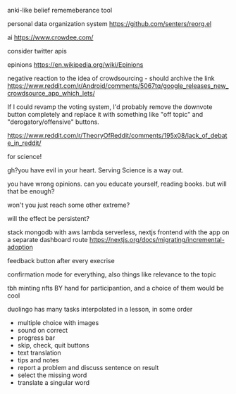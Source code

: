 



anki-like belief rememeberance tool

personal data organization system
https://github.com/senters/reorg.el

ai 
https://www.crowdee.com/



consider twitter apis


epinions
https://en.wikipedia.org/wiki/Epinions




negative reaction to the idea of crowdsourcing - should archive the link
https://www.reddit.com/r/Android/comments/5067tq/google_releases_new_crowdsource_app_which_lets/

If I could revamp the voting system, I'd probably remove the downvote button completely and replace it with something like "off topic" and "derogatory/offensive" buttons.

https://www.reddit.com/r/TheoryOfReddit/comments/195x08/lack_of_debate_in_reddit/

for science!

gh?you have evil in your heart. Serving Science is a way out.

you have wrong opinions. can you educate yourself, reading books. but will that be enough?

won't you just reach some other extreme?

will the effect be persistent?


stack mongodb with aws lambda serverless, nextjs frontend with the app on a separate dashboard route https://nextjs.org/docs/migrating/incremental-adoption

feedback button after every execrise

confirmation mode for everything, also things like relevance to the topic

tbh minting nfts BY hand for participantion, and a choice of them would be cool


duolingo has many tasks interpolated in a lesson, in some order


- multiple choice with images
- sound on correct
- progress bar
- skip, check, quit buttons
- text translation
- tips and notes
- report a problem and discuss sentence on result
- select the missing word
- translate a singular word
